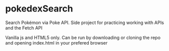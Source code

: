 # pokedexSearch
Search Pokémon via Poke API. Side project for practicing working with APIs and the Fetch API

Vanilla js and HTML5 only. Can be run by downloading or cloning the repo and opening index.html in your prefered browser